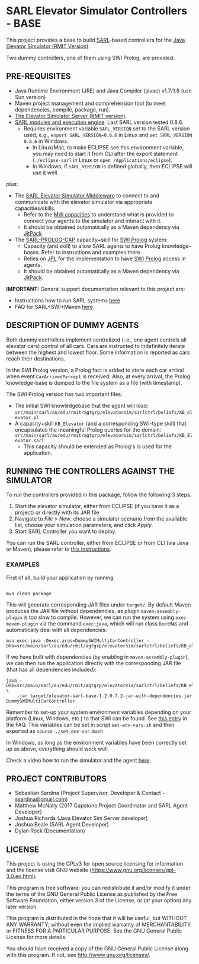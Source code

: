 # SARL Elevator Simulator Controllers - BASE 

This project provides a base to build [SARL](http://www.sarl.io/)-based controllers for the [Java Elevator Simulator (RMIT Version)](https://github.com/ssardina-agts/elevator-simulator).

Two dummy controllers, one of them using SWI Prolog, are provided.


## PRE-REQUISITES

* Java Runtime Environment (JRE) and Java Compiler (javac) v1.7/1.8 (use Sun version)
* Maven project management and comprehension tool (to meet dependencies, compile, package, run).
* [The Elevator Simulator Server (RMIT version)](https://github.com/ssardina-agts/elevator-simulator).
* [SARL modules and execution engine](http://mvnrepository.com/artifact/io.sarl.maven). Last SARL version tested 0.8.6.
	* Requires environment variable `SARL_VERSION` set to the SARL version used, e.g., `export SARL_VERSION=0.8.6` in Linux and `set SARL_VERSION 0.8.6` in Windows.
		* In Linux/Mac, to make ECLIPSE see this environment variable, you may need to start it from CLI after the export statement (`./eclipse-sarl` in Linux or `open /Applications/eclipse`). 
		* In Windows, if `SARL_VERSION` is defined globally, then ECLIPSE will use it well.
		
plus:

* The [SARL Elevator Simulator Middleware](https://github.com/ssardina-agts/elevator-sarl-mw) to connect to and communicate with the elevator simulator via appropriate capacities/skills.
	* Refer to the [MW capacities](https://github.com/ssardina-agts/elevator-sarl-mw/tree/master/src/main/sarl/au/edu/rmit/agtgrp/elevatorsim/sarlmw/capacities) to understand what is provided to connect your agents to the simulator and interact with it.
	* It should be obtained automatically as a Maven dependency via [JitPack](https://jitpack.io/#ssardina-agts/elevator-sarl-mw). 
* The [SARL-PROLOG-CAP](https://github.com/ssardina-agts/sarl-prolog-cap) capacity+skill for [SWI Prolog](http://www.swi-prolog.org/) system:
	* Capacity (and skill) to allow SARL agents to have Prolog knowledge-bases. Refer to instructions and examples there.
	* Relies on [JPL](https://jpl7.org/) for the  implementation to have [SWI Prolog](http://www.swi-prolog.org/) access in agents.
	* It should be obtained automatically as a Maven dependency via [JitPack](https://jitpack.io/#ssardina-agts/sarl-prolog-cap). 

**IMPORTANT:** General support documentation relevant to this project are:

* Instructions how to run SARL systems [here](https://bitbucket.org/snippets/ssardina/6eybMg/sarl-application-general-information-setup)
* FAQ for SARL+SWI+Maven [here](https://bitbucket.org/snippets/ssardina/9er67X).

## DESCRIPTION OF DUMMY AGENTS

Both dummy controllers implement centralized (i.e., one agent controls all elevator cars) control of all cars. Cars are instructed to indefinitely iterate between the highest and lowest floor. 
Some information is reported as cars reach their destinations. 

In the SWI Prolog version, a Prolog fact is added to store each car arrival when event `CarArrivedPercept` is received. 
Also, at every arrival, the Prolog knowledge-base is dumped to the file system as a file (with timestamp).

The SWI Prolog version has two important files:

* The initial SWI knowledgebase that the agent will load: `src/main/sarl/au/edu/rmit/agtgrp/elevatorsim/sarlctrl/beliefs/KB_elevator.pl`
* A capacity+skill `KB_Elevator` (and a corresponding SWI-type skill) that encapsulates the meaningful Prolog queries for the domain: `src/main/sarl/au/edu/rmit/agtgrp/elevatorsim/sarlctrl/beliefs/KB_Elevator.sarl`
	* This capacity should be extended as Prolog's is used for the application. 


## RUNNING THE CONTROLLERS AGAINST THE SIMULATOR

To run the controllers provided in this package, follow the following 3 steps.

1. Start the elevator simulator, either from ECLIPSE (if you have it as a project) or directly with its JAR file
2. Navigate to *File > New*, choose a simulator scenario from the available list, choose your simulation parameters, and click *Apply*.
3. Start SARL Controller you want to deploy.

You can run the SARL controller, either from ECLIPSE or from CLI (via Java or Maven), please refer to [this instructions](https://bitbucket.org/snippets/ssardina/6eybMg#markdown-header-4-running-the-sarl-application).


### EXAMPLES

First of all, build your application by running:

```shell

mvn clean package
```
	
This will generate corresponding JAR files under `target/`.
By default Maven produces the JAR file without dependencies, as plugin `maven-assembly-plugin` is too slow to compile. 
However, we can run the system using `exec-maven-plugin` via the command `exec:java`, which will run class `BootMAS` and automatically deal with all dependencies:

	mvn exec:java -Dexec.args=DummySWIMultiCarController -Dkb=src/main/sarl/au/edu/rmit/agtgrp/elevatorsim/sarlctrl/beliefs/KB_elevator.pl

If we have built with dependencies (by enabling in `maven-assembly-plugin`), we can then run the application directly with the corresponding JAR file (that has all dependencies included):

	java -Dkb=src/main/sarl/au/edu/rmit/agtgrp/elevatorsim/sarlctrl/beliefs/KB_elevator.pl \
		-jar target/elevator-sarl-base-1.2.0.7.2-jar-with-dependencies.jar DummySWIMultiCarController
		
Remember to set-up your system environment variables depending on your platform (Linux, Windows, etc.) to that SWI can be found.
See [this entry](https://bitbucket.org/snippets/ssardina/9er67X#markdown-header-what-environment-variables-i-should-care-about-in-linux) in the FAQ.
This variables can be set in script `set-env-vars.sh` and then exported as `source ./set-env-var.bash`

In Windows, as long as the environment variables have been correctly set up as above, everything should work well.

Check a video how to run the simulator and the agent [here](https://www.youtube.com/watch?v=rl7YRjPi5pc).
		
		

## PROJECT CONTRIBUTORS 

* Sebastian Sardina (Project Supervisor, Developer & Contact - ssardina@gmail.com)
* Matthew McNally (2017 Capstone Project Coordinator and SARL Agent Developer) 
* Joshua Richards (Java Elevator Sim Server developer)
* Joshua Beale (SARL Agent Developer)
* Dylan Rock (Documentation)


## LICENSE 

This project is using the GPLv3 for open source licensing for information and the license visit GNU website (https://www.gnu.org/licenses/gpl-3.0.en.html).

This program is free software: you can redistribute it and/or modify it under the terms of the GNU General Public License as published by the Free Software Foundation, either version 3 of the License, or (at your option) any later version.

This program is distributed in the hope that it will be useful, but WITHOUT ANY WARRANTY; without even the implied warranty of
MERCHANTABILITY or FITNESS FOR A PARTICULAR PURPOSE.  See the GNU General Public License for more details.

You should have received a copy of the GNU General Public License along with this program.  If not, see <http://www.gnu.org/licenses/>.